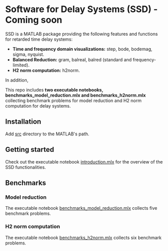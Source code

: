 # Software for Delay Systems (SSD) - Coming soon

SSD is a MATLAB package providing the following features and functions for retarded time delay systems:
- **Time and frequency domain visualizations:** step, bode, bodemag, sigma, nyquist.
- **Balanced Reduction:** gram, balreal, balred (standard and frequency-limited).
- **H2 norm computation:** h2norm.

In addition, 

This repo includes **two executable notebooks, benchmarks_model_reduction.mlx and benchmarks_h2norm.mlx** collecting benchmark problems for model reduction and H2 norm computation for delay systems. 

## Installation
Add [src](src) directory to the MATLAB's path.

## Getting started
Check out the executable notebook [introduction.mlx](introduction.mlx) for the overview of the SSD functionalities.

## Benchmarks

### Model reduction
The executable notebook [benchmarks_model_reduction.mlx](benchmarks_model_reduction.mlx) collects five benchmark problems.

### H2 norm computation
The executable notebook [benchmarks_h2norm.mlx](benchmarks_h2norm.mlx) collects six benchmark problems.
